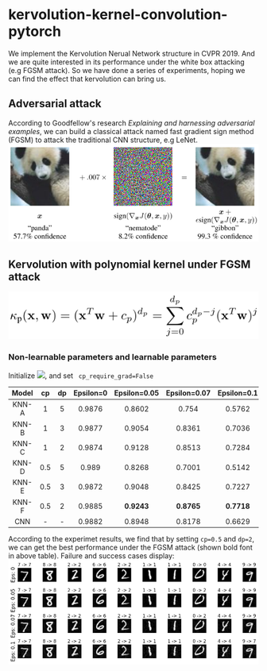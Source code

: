 # kervolution-kernel-convolution-pytorch
We implement the Kervolution Nerual Network structure in CVPR 2019. And we are quite interested in its performance under the white box attacking (e.g FGSM attack). So we have done a series of experiments, hoping we can find the effect that kervolution can bring us.
## Adversarial attack
According to Goodfellow's research *Explaining and harnessing adversarial examples*, we can build a classical attack named fast gradient sign method (FGSM) to attack the traditional CNN structure, e.g LeNet.
![](https://github.com/mjDelta/kervolution-kernel-convolution-pytorch/blob/master/imgs/fgsm.PNG)

## Kervolution with polynomial kernel under FGSM attack
![](https://github.com/mjDelta/kervolution-kernel-convolution-pytorch/blob/master/imgs/polynomial.PNG)
### Non-learnable parameters and learnable parameters
Initialize ![](http://latex.codecogs.com/gif.latex?c_{p},d_{p}), and set ```
cp_require_grad=False```

| Model | cp | dp | Epsilon=0 | Epsilon=0.05 | Epsilon=0.07 | Epsilon=0.1 |
| :--: | :--: | :--: | :--: | :--: | :--: | :--: |
| KNN-A | 1 | 5 | 0.9876 | 0.8602 | 0.754 | 0.5762 |
| KNN-B | 1 | 3 | 0.9877 | 0.9054 | 0.8361 | 0.7036 |
| KNN-C | 1 | 2 | 0.9874 | 0.9128 | 0.8513 | 0.7284 |
| KNN-D | 0.5 | 5 |  0.989 | 0.8268  | 0.7001 |  0.5142 |
| KNN-E | 0.5 | 3 |  0.9872 | 0.9048  | 0.8425 | 0.7227  |
| KNN-F | 0.5 | 2 | 0.9885 | **0.9243** | **0.8765** | **0.7718** |
| CNN | - | - | 0.9882 | 0.8948 | 0.8178 | 0.6629 |

According to the experimet results, we find that by setting ```cp=0.5``` and ```dp=2```, we can get the best performance under the FGSM attack (shown bold font in above table).
Failure and success cases display:
![](https://github.com/mjDelta/kervolution-kernel-convolution-pytorch/blob/master/imgs/knn-poly-cp0.5-dp2-mnist.png)

